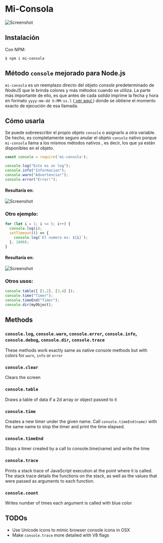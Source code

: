 # Mi-Consola

![Screenshot](https://i.imgur.com/iyuNj6Z.png)

## Instalación

Con NPM:

```shell
$ npm i mi-consola
```

## Método `console` mejorado para Node.js


`mi-consola` es un reemplazo directo del objeto *console* predeterminado de *NodeJS* que le brinda colores y más métodos cuando se utiliza. La parte más importante de ello, es que antes de cada *salida* imprime la fecha y hora en formato `yyyy-mm-dd h:MM:ss.l` ([ ver aquí ](https://www.npmjs.com/package/dateformat#mask-options)) donde se obtiene el momento exacto de ejecución de esa llamada.

## Cómo usarla

Se puede sobreescribir el propio objeto `console` o asignarlo a otra variable. De hecho, es completamente seguro anular el objeto `console` nativo porque `mi-consola` llama a los mismos métodos nativos , es decir, los que ya están disponibles en el objeto.

```js
const console = require('mi-consola');

console.log("Esto es un log");
console.info("Informacion");
console.warn("Advertencia!");
console.error("Error!");
```

#### Resultaría en:

![Screenshot](https://i.imgur.com/ecUCIDO.png)

### Otro ejemplo:

```js
for (let i = 1; i <= 5; i++) {
  console.log(i);
  setTimeout(() => {
    console.log(`El numero es: ${i}`);
  }, 1000);
}
```

#### Resultaría en:

![Screenshot](https://i.imgur.com/QcqFjXB.png)

### Otros usos:

```js
console.table([ [1,2], [3,4] ]);
console.time("Timer");
console.timeEnd("Timer");
console.dir(myObject);
```

## Methods

### `console.log`, `console.warn`, `console.error`, `console.info`, `console.debug`, `console.dir`, `console.trace`
These methods work exactly same as native console methods but with colors for `warn`, `info` or `error`

### `console.clear`

Clears the screen

### `console.table`

Draws a table of data if a 2d array or object passed to it

### `console.time`

Creates a new timer under the given name. Call `console.timeEnd(name)`
 with the same name to stop the timer and print the time elapsed.

### `console.timeEnd`

Stops a timer created by a call to console.time(name) and write the time

### `console.trace`

Prints a stack trace of JavaScript execution at the point
where it is called. The stack trace details the functions on the stack,
as well as the values that were passed as arguments to each function.

### `console.count`

Writes number of times each argument is called with blue color

## TODOs

 * Use Unicode icons to mimic browser console icons in OSX
 * Make `console.trace` more detailed with V8 flags